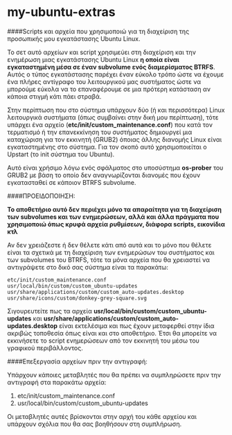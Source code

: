 my-ubuntu-extras
================

####Scripts και αρχεία που χρησιμοποιώ για τη διαχείριση της προσωπικής μου εγκατάστασης Ubuntu Linux.

Το σετ αυτό αρχείων και script χρησιμεύει στη διαχείριση και την ενημέρωση μιας εγκατάστασης Ubuntu Linux **η οποία είναι εγκαταστημένη μέσα σε έναν subvolume ενός διαμερίσματος BTRFS**. Αυτός ο τύπος εγκατάστασης παρέχει έναν εύκολο τρόπο ώστε να έχουμε ένα πλήρες αντίγραφο του λειτουργικού μας συστήματος ώστε να μπορούμε εύκολα να το επαναφέρουμε σε μια πρότερη κατάσταση αν κάποια στιγμή κάτι πάει στραβά.

Στην περίπτωση που στο σύστημα υπάρχουν δύο (ή και περισσότερα) Linux λειτουργικά συστήματα (όπως συμβαίνει στην δική μου περίπτωση), τότε υπάρχει ένα αρχείο (**etc/init/custom_maintenance.conf**) που κατά τον τερματισμό ή την επανεκκίνηση του συστήματος δημιουργεί μια καταχώριση για τον εκκινητή (GRUB2) όποιας άλλης διανομής Linux είναι εγκαταστημένης στο σύστημα. Για τον σκοπό αυτό χρησιμοποιείται ο Upstart (το init σύστημα του Ubuntu).

Αυτό είναι χρήσιμο λόγω ενός σφάλματος στο υποσύστημα **os-prober** του GRUB2 με βάση το οποίο δεν αναγνωρίζονται διανομές που έχουν εγκατασταθεί σε κάποιον BTRFS subvolume.

####ΠΡΟΕΙΔΟΠΟΙΗΣΗ:

**Το αποθετήριο αυτό δεν περιέχει μόνο τα απαραίτητα για τη διαχείριση των subvolumes και των ενημερώσεων, αλλά και άλλα πράγματα που χρησιμοποιώ όπως κρυφά αρχεία ρυθμίσεων, διάφορα scripts, εικονίδια κτλ**

Αν δεν χρειάζεστε ή δεν θέλετε κάτι από αυτά και το μόνο που θέλετε είναι τα σχετικά με τη διαχείριση των ενημερώσων του συστήματος και των subvolumes του BTRFS, τότε τα μόνα αρχεία που θα χρειαστεί να αντιγράψετε στο δικό σας σύστημα είναι τα παρακάτω:

    etc/init/custom_maintenance.conf
    usr/local/bin/custom/custom_ubuntu-updates
    usr/share/applications/custom/custom_auto-updates.desktop
    usr/share/icons/custom/donkey-grey-square.svg

Σιγουρευτείτε πως τα αρχεία **usr/local/bin/custom/custom_ubuntu-updates** και **usr/share/applications/custom/custom_auto-updates.desktop** είναι εκτελέσιμα και πως έχουν μεταφερθεί στην ίδια ακριβώς τοποθεσία όπως είναι και στο αποθετήριο. Έτσι θα μπορείτε να εκκινήσετε το script ενημερώσεων από τον εκκινητή του μέσω του γραφικού περιβάλλοντος.

####Επεξεργασία αρχείων πριν την αντιγραφή:

Υπάρχουν κάποιες μεταβλητές που θα πρέπει να συμπληρώσετε πριν την αντιγραφή στα παρακάτω αρχεία:

1. etc/init/custom_maintenance.conf
2. usr/local/bin/custom/custom_ubuntu-updates

Οι μεταβλητές αυτές βρίσκονται στην αρχή του κάθε αρχείου και υπάρχουν σχόλια που θα σας βοηθήσουν στη συμπλήρωση.

